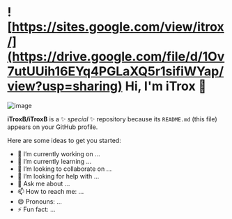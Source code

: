 #  ![https://sites.google.com/view/itrox/](https://drive.google.com/file/d/1Ov7utUUih16EYq4PGLaXQ5r1sifiWYap/view?usp=sharing) Hi, I'm iTrox 👋

![image]([https://github.com/iTroxB/iTroxB/assets/143133090/e3eef1e8-8a39-4054-bbf9-f1867331420c](https://drive.google.com/file/d/1Ov7utUUih16EYq4PGLaXQ5r1sifiWYap/view?usp=sharing))

**iTroxB/iTroxB** is a ✨ _special_ ✨ repository because its `README.md` (this file) appears on your GitHub profile.

Here are some ideas to get you started:

- 🔭 I’m currently working on ...
- 🌱 I’m currently learning ...
- 👯 I’m looking to collaborate on ...
- 🤔 I’m looking for help with ...
- 💬 Ask me about ...
- 📫 How to reach me: ...
- 😄 Pronouns: ...
- ⚡ Fun fact: ...

